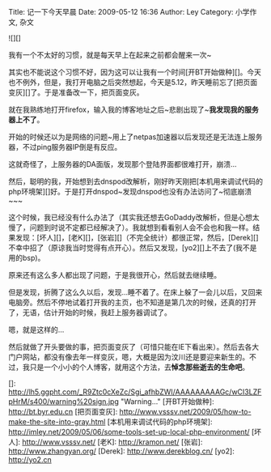 Title: 记一下今天早晨
Date: 2009-05-12 16:36
Author: Ley
Category: 小学作文, 杂文

![][]

我有一个不太好的习惯，就是每天早上在起来之前都会醒来一次\~

其实也不能说这个习惯不好，因为这可以让我有一个时间[开BT开始做种][]。今天也不例外，但是，我打开电脑之后突然想起，今天是5.12，昨天睡前忘了[把页面变灰][]了。于是准备改一下，把页面变灰。

就在我熟练地打开firefox，输入我的博客地址之后\~悲剧出现了\~**我发现我的服务器上不了**。<!--more-->

开始的时候还以为是网络的问题\~用上了netpas加速器以后发现还是无法连上服务器，不过ping服务器IP倒是有反应。

这就奇怪了，上服务器的DA面版，发现那个登陆界面都很难打开，崩溃...

然后，聪明的我，开始想到去dnspod改解析，刚好昨天刚把[本机用来调试代码的php环境架][]好。于是打开dnspod\~发现dnspod也没有办法访问了\~彻底崩溃\~\~\~

这个时候，我已经没有什么办法了（其实我还想去GoDaddy改解析，但是心想太慢了，问题到时说不定都已经解决了）。我就想到看看别人会不会也和我一样。结果发现：[坏人][]，[老K][]，[张岩][]（不完全统计）都很正常，然后，[Derek][]不幸中招了（原谅我当时觉得有点开心）。然后又发现，[yo2][]上不去了(我不是用的bsp)。

原来还有这么多人都出现了问题，于是我很开心，然后就去继续睡。

但是发现，折腾了这么久以后，发现...睡不着了。在床上躲了一会儿以后，又回来电脑旁。然后不停地试着打开我的主页，也不知道是第几次的时候，还真的打开了，无语，估计开始的时候，我赶上服务器调试了。

嗯，就是这样的...

然后就做了开头要做的事，把页面变灰了（可惜只能在IE下看出来）。然后去各大门户网站，都没有像去年一样变灰，嗯，大概是因为汶川还是要迎来新生的。不过，我只是一个小小的个人博客，就用这个方法，去**悼念那些逝去的生命吧**。

  []: http://lh5.ggpht.com/_R9Ztc0cXeZc/Sgi_afhbZWI/AAAAAAAAAGc/wCI3LZFpHrM/s400/warning%20sign.jpg
    "Warning..."
  [开BT开始做种]: http://bt.byr.edu.cn
  [把页面变灰]: http://www.vsssv.net/2009/05/how-to-make-the-site-into-gray.html
  [本机用来调试代码的php环境架]: http://imley.net/2009/05/06/some-tools-set-up-local-php-environment/
  [坏人]: http://www.vsssv.net/
  [老K]: http://kramon.net/
  [张岩]: http://www.zhangyan.org/
  [Derek]: http://www.derekblog.cn/
  [yo2]: http://yo2.cn
